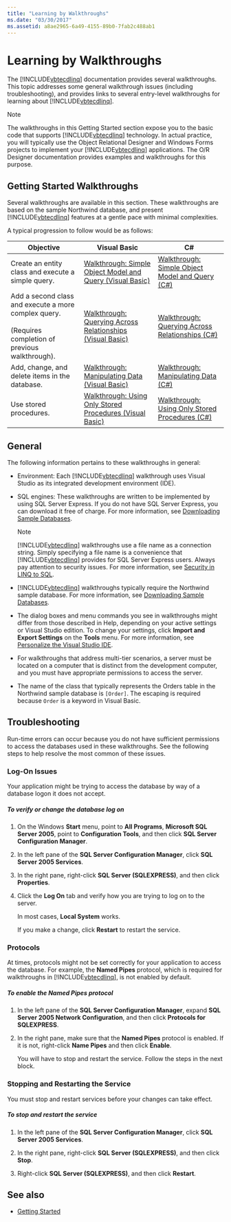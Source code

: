 ```yaml
---
title: "Learning by Walkthroughs"
ms.date: "03/30/2017"
ms.assetid: a8ae2965-6a49-4155-89b0-7fab2c488ab1
---
```

# Learning by Walkthroughs
The [!INCLUDE[vbtecdlinq](../../../../../../includes/vbtecdlinq-md.md)] documentation provides several walkthroughs. This topic addresses some general walkthrough issues (including troubleshooting), and provides links to several entry-level walkthroughs for learning about [!INCLUDE[vbtecdlinq](../../../../../../includes/vbtecdlinq-md.md)].  
  
> [!NOTE]
> The walkthroughs in this Getting Started section expose you to the basic code that supports [!INCLUDE[vbtecdlinq](../../../../../../includes/vbtecdlinq-md.md)] technology. In actual practice, you will typically use the Object Relational Designer and Windows Forms projects to implement your [!INCLUDE[vbtecdlinq](../../../../../../includes/vbtecdlinq-md.md)] applications. The O/R Designer documentation provides examples and walkthroughs for this purpose.  
  
## Getting Started Walkthroughs  
 Several walkthroughs are available in this section. These walkthroughs are based on the sample Northwind database, and present [!INCLUDE[vbtecdlinq](../../../../../../includes/vbtecdlinq-md.md)] features at a gentle pace with minimal complexities.  
  
 A typical progression to follow would be as follows:  
  
|Objective|Visual Basic|C#|  
|---------------|------------------|---------|  
|Create an entity class and execute a simple query.|[Walkthrough: Simple Object Model and Query (Visual Basic)](../../../../../../docs/framework/data/adonet/sql/linq/walkthrough-simple-object-model-and-query-visual-basic.md)|[Walkthrough: Simple Object Model and Query (C#)](../../../../../../docs/framework/data/adonet/sql/linq/walkthrough-simple-object-model-and-query-csharp.md)|  
|Add a second class and execute a more complex query.<br /><br /> (Requires completion of previous walkthrough).|[Walkthrough: Querying Across Relationships (Visual Basic)](../../../../../../docs/framework/data/adonet/sql/linq/walkthrough-querying-across-relationships-visual-basic.md)|[Walkthrough: Querying Across Relationships (C#)](../../../../../../docs/framework/data/adonet/sql/linq/walkthrough-querying-across-relationships-csharp.md)|  
|Add, change, and delete items in the database.|[Walkthrough: Manipulating Data (Visual Basic)](../../../../../../docs/framework/data/adonet/sql/linq/walkthrough-manipulating-data-visual-basic.md)|[Walkthrough: Manipulating Data (C#)](../../../../../../docs/framework/data/adonet/sql/linq/walkthrough-manipulating-data-csharp.md)|  
|Use stored procedures.|[Walkthrough: Using Only Stored Procedures (Visual Basic)](../../../../../../docs/framework/data/adonet/sql/linq/walkthrough-using-only-stored-procedures-visual-basic.md)|[Walkthrough: Using Only Stored Procedures (C#)](../../../../../../docs/framework/data/adonet/sql/linq/walkthrough-using-only-stored-procedures-csharp.md)|  
  
## General  
 The following information pertains to these walkthroughs in general:  
  
- Environment: Each [!INCLUDE[vbtecdlinq](../../../../../../includes/vbtecdlinq-md.md)] walkthrough uses Visual Studio as its integrated development environment (IDE).  
  
- SQL engines: These walkthroughs are written to be implemented by using SQL Server Express. If you do not have SQL Server Express, you can download it free of charge. For more information, see [Downloading Sample Databases](../../../../../../docs/framework/data/adonet/sql/linq/downloading-sample-databases.md).  
  
    > [!NOTE]
    > [!INCLUDE[vbtecdlinq](../../../../../../includes/vbtecdlinq-md.md)] walkthroughs use a file name as a connection string. Simply specifying a file name is a convenience that [!INCLUDE[vbtecdlinq](../../../../../../includes/vbtecdlinq-md.md)] provides for SQL Server Express users. Always pay attention to security issues. For more information, see [Security in LINQ to SQL](../../../../../../docs/framework/data/adonet/sql/linq/security-in-linq-to-sql.md).  
  
- [!INCLUDE[vbtecdlinq](../../../../../../includes/vbtecdlinq-md.md)] walkthroughs typically require the Northwind sample database. For more information, see [Downloading Sample Databases](../../../../../../docs/framework/data/adonet/sql/linq/downloading-sample-databases.md).  
  
- The dialog boxes and menu commands you see in walkthroughs might differ from those described in Help, depending on your active settings or Visual Studio edition. To change your settings, click **Import and Export Settings** on the **Tools** menu. For more information, see [Personalize the Visual Studio IDE](/visualstudio/ide/personalizing-the-visual-studio-ide).  
  
- For walkthroughs that address multi-tier scenarios, a server must be located on a computer that is distinct from the development computer, and you must have appropriate permissions to access the server.  
  
- The name of the class that typically represents the Orders table in the Northwind sample database is `[Order]`. The escaping is required because `Order` is a keyword in Visual Basic.  
  
## Troubleshooting  
 Run-time errors can occur because you do not have sufficient permissions to access the databases used in these walkthroughs. See the following steps to help resolve the most common of these issues.  
  
### Log-On Issues  
 Your application might be trying to access the database by way of a database logon it does not accept.  
  
##### To verify or change the database log on  
  
1. On the Windows **Start** menu, point to **All Programs**, **Microsoft SQL Server 2005**, point to **Configuration Tools**, and then click **SQL Server Configuration Manager**.  
  
2. In the left pane of the **SQL Server Configuration Manager**, click **SQL Server 2005 Services**.  
  
3. In the right pane, right-click **SQL Server (SQLEXPRESS)**, and then click **Properties**.  
  
4. Click the **Log On** tab and verify how you are trying to log on to the server.  
  
     In most cases, **Local System** works.  
  
     If you make a change, click **Restart** to restart the service.  
  
### Protocols  
 At times, protocols might not be set correctly for your application to access the database. For example, the **Named Pipes** protocol, which is required for walkthroughs in [!INCLUDE[vbtecdlinq](../../../../../../includes/vbtecdlinq-md.md)], is not enabled by default.  
  
##### To enable the Named Pipes protocol  
  
1. In the left pane of the **SQL Server Configuration Manager**, expand **SQL Server 2005 Network Configuration**, and then click **Protocols for SQLEXPRESS**.  
  
2. In the right pane, make sure that the **Named Pipes** protocol is enabled. If it is not, right-click **Name Pipes** and then click **Enable**.  
  
     You will have to stop and restart the service. Follow the steps in the next block.  
  
### Stopping and Restarting the Service  
 You must stop and restart services before your changes can take effect.  
  
##### To stop and restart the service  
  
1. In the left pane of the **SQL Server Configuration Manager**, click **SQL Server 2005 Services**.  
  
2. In the right pane, right-click **SQL Server (SQLEXPRESS)**, and then click **Stop**.  
  
3. Right-click **SQL Server (SQLEXPRESS)**, and then click **Restart**.  
  
## See also

- [Getting Started](../../../../../../docs/framework/data/adonet/sql/linq/getting-started.md)
